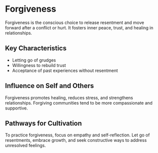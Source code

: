 # Forgiveness

Forgiveness is the conscious choice to release resentment and move forward after a conflict or hurt. It fosters inner peace, trust, and healing in relationships.

## Key Characteristics

- Letting go of grudges
- Willingness to rebuild trust
- Acceptance of past experiences without resentment

## Influence on Self and Others

Forgiveness promotes healing, reduces stress, and strengthens relationships. Forgiving communities tend to be more compassionate and supportive.

## Pathways for Cultivation

To practice forgiveness, focus on empathy and self-reflection. Let go of resentments, embrace growth, and seek constructive ways to address unresolved feelings.

